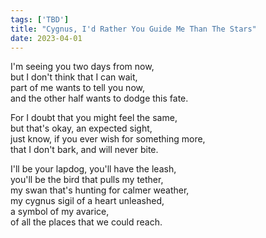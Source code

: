 ```yaml
---
tags: ['TBD']
title: "Cygnus, I'd Rather You Guide Me Than The Stars"
date: 2023-04-01
---
```


I'm seeing you two days from now,  
but I don't think that I can wait,  
part of me wants to tell you now,  
and the other half wants to dodge this fate.

For I doubt that you might feel the same,  
but that's okay, an expected sight,  
just know, if you ever wish for something more,  
that I don't bark, and will never bite.

I'll be your lapdog, you'll have the leash,  
you'll be the bird that pulls my tether,  
my swan that's hunting for calmer weather,  
my cygnus sigil of a heart unleashed,  
a symbol of my avarice,  
of all the places that we could reach.
